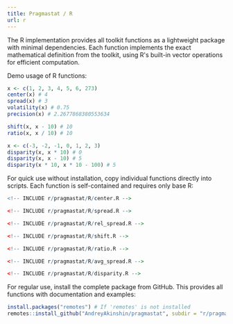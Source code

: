 ```yaml
---
title: Pragmastat / R
url: r
---
```


The R implementation provides all toolkit functions as a lightweight package with minimal dependencies.
Each function implements the exact mathematical definition from the toolkit, using R's built-in vector operations
  for efficient computation.

Demo usage of R functions:

```r
x <- c(1, 2, 3, 4, 5, 6, 273)
center(x) # 4
spread(x) # 3
volatility(x) # 0.75
precision(x) # 2.2677868380553634

shift(x, x - 10) # 10
ratio(x, x / 10) # 10

x <- c(-3, -2, -1, 0, 1, 2, 3)
disparity(x, x * 10) # 0
disparity(x, x - 10) # 5
disparity(x * 10, x * 10 - 100) # 5
```

For quick use without installation, copy individual functions directly into scripts.
Each function is self-contained and requires only base R:

```r
<!-- INCLUDE r/pragmastat/R/center.R -->

<!-- INCLUDE r/pragmastat/R/spread.R -->

<!-- INCLUDE r/pragmastat/R/rel_spread.R -->

<!-- INCLUDE r/pragmastat/R/shift.R -->

<!-- INCLUDE r/pragmastat/R/ratio.R -->

<!-- INCLUDE r/pragmastat/R/avg_spread.R -->

<!-- INCLUDE r/pragmastat/R/disparity.R -->
```

For regular use, install the complete package from GitHub.
This provides all functions with documentation and examples:

```r
install.packages("remotes") # If 'remotes' is not installed
remotes::install_github("AndreyAkinshin/pragmastat", subdir = "r/pragmastat")
```
